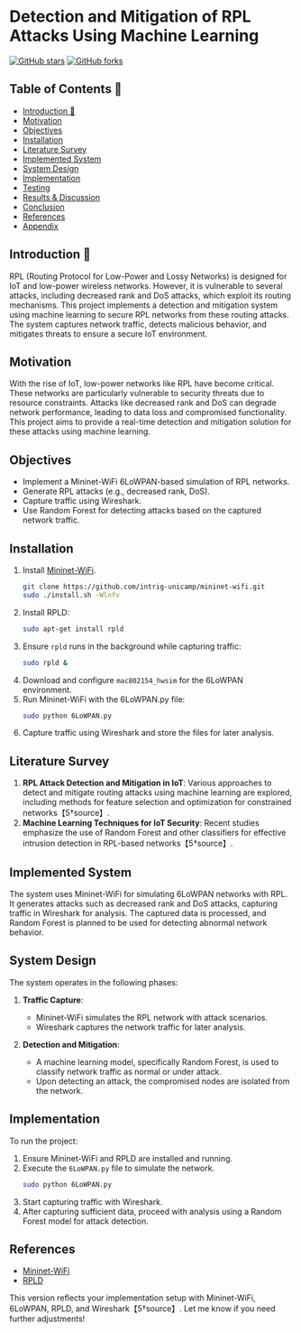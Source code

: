 # Detection and Mitigation of RPL Attacks Using Machine Learning

[![GitHub stars](https://img.shields.io/github/stars/yourusername/RPL-Attack-Detection)](https://github.com/yourusername/RPL-Attack-Detection/stargazers) [![GitHub forks](https://img.shields.io/github/forks/yourusername/RPL-Attack-Detection)](https://github.com/yourusername/RPL-Attack-Detection/network/members)

## Table of Contents 🧾
- [Introduction 📌](#introduction)
- [Motivation](#motivation)
- [Objectives](#objectives)
- [Installation](#installation)
- [Literature Survey](#literature-survey)
- [Implemented System](#implemented-system)
- [System Design](#system-design)
- [Implementation](#implementation)
- [Testing](#testing)
- [Results & Discussion](#results-discussion)
- [Conclusion](#conclusion)
- [References](#references)
- [Appendix](#appendix)

## Introduction 📌

RPL (Routing Protocol for Low-Power and Lossy Networks) is designed for IoT and low-power wireless networks. However, it is vulnerable to several attacks, including decreased rank and DoS attacks, which exploit its routing mechanisms. This project implements a detection and mitigation system using machine learning to secure RPL networks from these routing attacks. The system captures network traffic, detects malicious behavior, and mitigates threats to ensure a secure IoT environment.

## Motivation

With the rise of IoT, low-power networks like RPL have become critical. These networks are particularly vulnerable to security threats due to resource constraints. Attacks like decreased rank and DoS can degrade network performance, leading to data loss and compromised functionality. This project aims to provide a real-time detection and mitigation solution for these attacks using machine learning.

## Objectives
- Implement a Mininet-WiFi 6LoWPAN-based simulation of RPL networks.
- Generate RPL attacks (e.g., decreased rank, DoS).
- Capture traffic using Wireshark.
- Use Random Forest for detecting attacks based on the captured network traffic.

## Installation

1. Install [Mininet-WiFi](https://github.com/intrig-unicamp/mininet-wifi).
   ```bash
   git clone https://github.com/intrig-unicamp/mininet-wifi.git
   sudo ./install.sh -Wlnfv
   ```
2. Install RPLD:
   ```bash
   sudo apt-get install rpld
   ```
3. Ensure `rpld` runs in the background while capturing traffic:
   ```bash
   sudo rpld &
   ```
4. Download and configure `mac802154_hwsim` for the 6LoWPAN environment.
5. Run Mininet-WiFi with the 6LoWPAN.py file:
   ```bash
   sudo python 6LoWPAN.py
   ```
6. Capture traffic using Wireshark and store the files for later analysis.

## Literature Survey

1. **RPL Attack Detection and Mitigation in IoT**: Various approaches to detect and mitigate routing attacks using machine learning are explored, including methods for feature selection and optimization for constrained networks【5†source】.
2. **Machine Learning Techniques for IoT Security**: Recent studies emphasize the use of Random Forest and other classifiers for effective intrusion detection in RPL-based networks【5†source】.

## Implemented System

The system uses Mininet-WiFi for simulating 6LoWPAN networks with RPL. It generates attacks such as decreased rank and DoS attacks, capturing traffic in Wireshark for analysis. The captured data is processed, and Random Forest is planned to be used for detecting abnormal network behavior.

## System Design

The system operates in the following phases:

1. **Traffic Capture**: 
   - Mininet-WiFi simulates the RPL network with attack scenarios.
   - Wireshark captures the network traffic for later analysis.

2. **Detection and Mitigation**:
   - A machine learning model, specifically Random Forest, is used to classify network traffic as normal or under attack.
   - Upon detecting an attack, the compromised nodes are isolated from the network.

## Implementation

To run the project:
1. Ensure Mininet-WiFi and RPLD are installed and running.
2. Execute the `6LoWPAN.py` file to simulate the network.
   ```bash
   sudo python 6LoWPAN.py
   ```
3. Start capturing traffic with Wireshark.
4. After capturing sufficient data, proceed with analysis using a Random Forest model for attack detection.

## References

- [Mininet-WiFi](https://github.com/intrig-unicamp/mininet-wifi)
- [RPLD](https://github.com/cetic/rpld)

This version reflects your implementation setup with Mininet-WiFi, 6LoWPAN, RPLD, and Wireshark【5†source】. Let me know if you need further adjustments!
